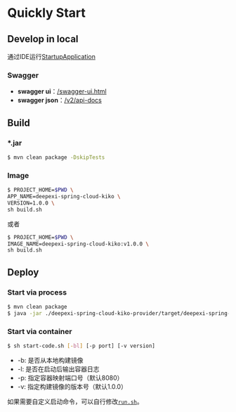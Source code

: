 # Quickly Start

## Develop in local

通过IDE运行[StartupApplication](/deepexi-spring-cloud-kiko-provider/src/main/java/kiko-wangwangwang/StartupApplication.java)

### Swagger

- **swagger ui**：[/swagger-ui.html](http://127.0.0.1:8080/swagger-ui.html)
- **swagger json**：[/v2/api-docs](http://127.0.0.1:8080/v2/api-docs)

## Build

### *.jar

```bash
$ mvn clean package -DskipTests
```

### Image

```bash
$ PROJECT_HOME=$PWD \
APP_NAME=deepexi-spring-cloud-kiko \
VERSION=1.0.0 \
sh build.sh
```

或者

```bash
$ PROJECT_HOME=$PWD \
IMAGE_NAME=deepexi-spring-cloud-kiko:v1.0.0 \
sh build.sh
```

## Deploy

### Start via process

```bash
$ mvn clean package
$ java -jar ./deepexi-spring-cloud-kiko-provider/target/deepexi-spring-cloud-kiko-provider-{version}.jar
```

### Start via container

```bash
$ sh start-code.sh [-bl] [-p port] [-v version]
```

- -b: 是否从本地构建镜像
- -l: 是否在启动后输出容器日志
- -p: 指定容器映射端口号（默认8080）
- -v: 指定构建镜像的版本号（默认1.0.0）

如果需要自定义启动命令，可以自行修改[`run.sh`](/run.sh)。
